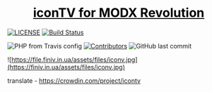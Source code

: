 <p align="center">
  <a href="https://modstore.pro/packages/other/icontv" style="color: #000">
    <h1 align="center">
      iconTV for MODX Revolution
    </h1>
  </a> 
</p>

[![LICENSE](https://img.shields.io/badge/License-GPL%20v3-blue.svg)](./LICENSE)  [![Build Status](https://travis-ci.org/CrazyBoy49z/iconTV.svg?branch=master)](https://travis-ci.org/CrazyBoy49z/iconTV) 

![PHP from Travis config](https://img.shields.io/travis/php-v/CrazyBoy49z/iconTV)
[![Contributors](https://img.shields.io/github/contributors/CrazyBoy49z/iconTV.svg)](https://github.com/CrazyBoy49z/iconTV/graphs/contributors) 
![GitHub last commit](https://img.shields.io/github/last-commit/CrazyBoy49z/iconTV)

![https://file.finiv.in.ua/assets/files/iconv.jpg](https://finiv.in.ua/assets/files/iconv.jpg)

translate - https://crowdin.com/project/icontv
